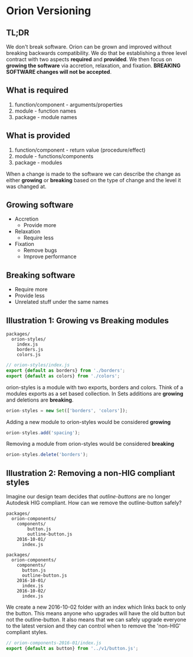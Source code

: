<!---
Copyright 2016 Autodesk,Inc.

Licensed under the Apache License, Version 2.0 (the "License");
you may not use this file except in compliance with the License.
You may obtain a copy of the License at

    http://www.apache.org/licenses/LICENSE-2.0

Unless required by applicable law or agreed to in writing, software
distributed under the License is distributed on an "AS IS" BASIS,
WITHOUT WARRANTIES OR CONDITIONS OF ANY KIND, either express or implied.
See the License for the specific language governing permissions and
limitations under the License.
-->

# Orion Versioning

## TL;DR

We don't break software. Orion can be grown and improved without
breaking backwards compatibility. We do that be establishing a three
level contract with two aspects **required** and **provided**. We then focus on **growing the software** via accretion, relaxation, and fixation. **BREAKING SOFTWARE changes will not be accepted**.

## What is required

1. function/component - arguments/properties
2. module - function names
3. package - module names

## What is provided

1. function/component - return value (procedure/effect)
2. module - functions/components
3. package - modules

When a change is made to the software we can describe the change as either **growing** or **breaking** based on the type of change and the level it was changed at.

## Growing software

* Accretion
  * Provide more
* Relaxation
  * Require less
* Fixation
  * Remove bugs
  * Improve performance

## Breaking software

* Require more
* Provide less
* Unrelated stuff under the same names

## Illustration 1: Growing vs Breaking modules

```
packages/
  orion-styles/
    index.js
    borders.js
    colors.js
```

```typescript
// orion-styles/index.js
export {default as borders} from './borders';
export {default as colors} from './colors';
```

orion-styles is a module with two exports, borders and colors. Think of a modules exports as a set based collection. In Sets additions are **growing** and deletions are **breaking**.

```typescript
orion-styles = new Set(['borders', 'colors']);
```

Adding a new module to orion-styles would be considered **growing**

```typescript
orion-styles.add('spacing');
```

Removing a module from orion-styles would be considered **breaking**

```typescript
orion-styles.delete('borders');
```

## Illustration 2: Removing a non-HIG compliant styles

Imagine our design team decides that *outline-buttons* are no longer Autodesk HIG compliant. How can we remove the outline-button safely?

```
packages/
  orion-components/
    components/
        button.js
        outline-button.js
    2016-10-01/
      index.js

```

```
packages/
  orion-components/
    components/
      button.js
      outline-button.js
    2016-10-01/
      index.js
    2016-10-02/
      index.js
```

We create a new 2016-10-02 folder with an index which links back to only the button. This means anyone who upgrades will have
the old button but not the outline-button. It also means that we can safely upgrade everyone to the latest version and they
can control when to remove the 'non-HIG' compliant styles.

```typescript
// orion-components-2016-01/index.js
export {default as button} from '../v1/button.js';
```